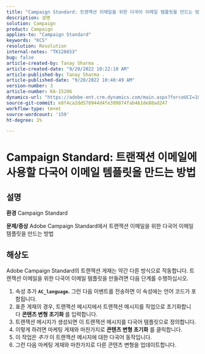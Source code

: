 ```yaml
---
title: "Campaign Standard: 트랜잭션 이메일을 위한 다국어 이메일 템플릿을 만드는 방법"
description: 설명
solution: Campaign
product: Campaign
applies-to: "Campaign Standard"
keywords: "KCS"
resolution: Resolution
internal-notes: "TK128653"
bug: false
article-created-by: Tanay Sharma .
article-created-date: "9/20/2022 10:22:10 AM"
article-published-by: Tanay Sharma .
article-published-date: "9/20/2022 10:40:49 AM"
version-number: 3
article-number: KA-15206
dynamics-url: "https://adobe-ent.crm.dynamics.com/main.aspx?forceUCI=1&pagetype=entityrecord&etn=knowledgearticle&id=da09ec12-ce38-ed11-9db1-002248086735"
source-git-commit: e8f4ca2dd578944d4fe399074fab461de88ad247
workflow-type: tm+mt
source-wordcount: '159'
ht-degree: 1%

---
```


# Campaign Standard: 트랜잭션 이메일에 사용할 다국어 이메일 템플릿을 만드는 방법

## 설명

<b>환경</b>
Campaign Standard


<b>문제/증상</b>
Adobe Campaign Standard에서 트랜잭션 이메일을 위한 다국어 이메일 템플릿을 만드는 방법


## 해상도




Adobe Campaign Standard의 트랜잭션 게재는 약간 다른 방식으로 작동합니다. 트랜잭션 이메일을 위한 다국어 이메일 템플릿을 만들려면 다음 단계를 수행하십시오.



1. 속성 추가 <b>`AC_language`. </b>그런 다음 이벤트를 전송하면 이 속성에는 언어 코드가 포함됩니다.
2. 표준 게재의 경우, 트랜잭션 메시지에서 트랜잭션 메시지를 작업으로 초기화합니다 <b>콘텐츠 변형 초기화 </b>를 입력합니다.
3. 트랜잭션 메시지가 생성되면 이 트랜잭션 메시지를 다국어 템플릿으로 정의합니다.
4. 이렇게 하려면 마케팅 게재와 마찬가지로 <b>콘텐츠 변형 초기화</b> 를 클릭합니다.
5. 이 작업은 *추가* 이 트랜잭션 메시지에 대한 다국어 동작입니다.
6. 그런 다음 마케팅 게재와 마찬가지로 다른 콘텐츠 변형을 업데이트합니다.

